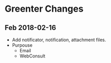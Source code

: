 # Greenter Changes

## Feb 2018-02-16
- Add notificator, notification, attachment files.
- Purpouse
    - Email
    - WebConsult